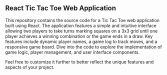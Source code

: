 ## React Tic Tac Toe Web Application

This repository contains the source code for a Tic Tac Toe web application built using React. The application features a simple and intuitive interface allowing two players to take turns marking squares on a 3x3 grid until one player achieves a winning combination or the game ends in a draw. Key features include dynamic player names, a game log to track moves, and a responsive game board. Dive into the code to explore the implementation of game logic, player management, and user interface components.

Feel free to customize it further to better reflect the unique features and aspects of your project.
